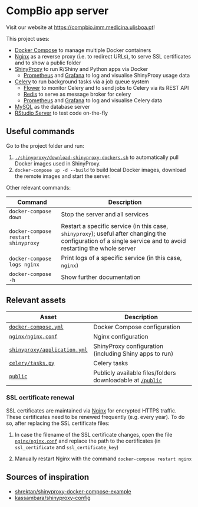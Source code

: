 # CompBio app server

Visit our website at https://compbio.imm.medicina.ulisboa.pt!

This project uses:
- [Docker Compose][] to manage multiple Docker containers
- [Nginx][] as a reverse proxy (i.e. to redirect URLs), to serve SSL
certificates and to show a public folder
- [ShinyProxy][] to run R/Shiny and Python apps via Docker
  - [Prometheus][] and [Grafana][] to log and visualise ShinyProxy usage data
- [Celery][] to run background tasks via a job queue system
  - [Flower][] to monitor Celery and to send jobs to Celery via its REST API
  - [Redis][] to serve as message broker for celery
  - [Prometheus][] and [Grafana][] to log and visualise Celery data
- [MySQL][] as the database server
- [RStudio Server][] to test code on-the-fly

[Docker Compose]: https://docs.docker.com/compose/
[ShinyProxy]: https://shinyproxy.io
[Grafana]: https://grafana.com
[Celery]: https://docs.celeryproject.org/
[Flower]: https://flower.readthedocs.io/en/latest/
[Redis]: https://redis.io
[Prometheus]: https://prometheus.io
[MySQL]: https://www.mysql.com
[RStudio Server]: https://www.rstudio.com/products/rstudio/
[Nginx]: https://nginx.org

## Useful commands

Go to the project folder and run:

1. [`./shinyproxy/download-shinyproxy-dockers.sh`][downloadDockers] to
automatically pull Docker images used in ShinyProxy.
2. `docker-compose up -d --build` to build local Docker images, download the
remote images and start the server.

[downloadDockers]: shinyproxy/download-shinyproxy-dockers.sh

Other relevant commands:

Command               | Description                     
--------------------- | --------------------------------
`docker-compose down` | Stop the server and all services
`docker-compose restart shinyproxy` | Restart a specific service (in this case, `shinyproxy`); useful after changing the configuration of a single service and to avoid restarting the whole server
`docker-compose logs nginx` | Print logs of a specific service (in this case, `nginx`)
`docker-compose -h` | Show further documentation

## Relevant assets

Asset                                                      | Description
---------------------------------------------------------- | --------------------------------------------------------------------
[`docker-compose.yml`](docker-compose.yml)                 | Docker Compose configuration
[`nginx/nginx.conf`](nginx/nginx.conf)                     | Nginx configuration
[`shinyproxy/application.yml`](shinyproxy/application.yml) | ShinyProxy configuration (including Shiny apps to run)
[`celery/tasks.py`](celery/tasks.py)                       | Celery tasks
[`public`](public)                                         | Publicly available files/folders downloadable at [`/public`][public]

[public]: https://compbio.imm.medicina.ulisboa.pt/public

### SSL certificate renewal

SSL certificates are maintained via [Nginx][] for encrypted HTTPS traffic. These
certificates need to be renewed frequently (e.g. every year). To do so, after
replacing the SSL certificate files:

1. In case the filename of the SSL certificate changes, open the file
[`nginx/nginx.conf`](nginx/nginx.conf) and replace the path to the certificates
(in `ssl_certificate` and `ssl_certificate_key`)

2. Manually restart Nginx with the command `docker-compose restart nginx`

## Sources of inspiration

- [shrektan/shinyproxy-docker-compose-example][shrektan]
- [kassambara/shinyproxy-config][kassambra]

[shrektan]: https://github.com/shrektan/shinyproxy-docker-compose-example
[kassambra]: https://github.com/kassambara/shinyproxy-config
